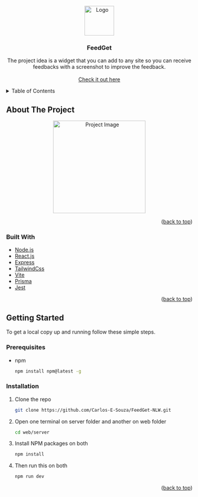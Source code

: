<div id="top"></div>

<!-- PROJECT LOGO -->
<br />
<div align="center">
<img src="https://drive.google.com/file/d/1NdRytXi88K18ruWzlVVXGb9YcAIxmtcl/view?usp=sharing" alt="Logo" width="80" height="80">

<h3 align="center">FeedGet</h3>

  <p align="center">
    The project idea is a widget that you can add to any site so you can receive feedbacks with a screenshot to improve the feedback.
    <br />
    <br />
    <a href="https://feed-4gti1vlku-carlos-e-souza.vercel.app/">Check it out here</a>
</div>

<!-- TABLE OF CONTENTS -->
<details>
  <summary>Table of Contents</summary>
  <ol>
    <li>
      <a href="#about-the-project">About The Project</a>
      <ul>
        <li><a href="#built-with">Built With</a></li>
      </ul>
    </li>
    <li>
      <a href="#getting-started">Getting Started</a>
      <ul>
        <li><a href="#prerequisites">Prerequisites</a></li>
        <li><a href="#installation">Installation</a></li>
      </ul>
    </li>
    <li><a href="#contact">Contact</a></li>
  </ol>
</details>

<!-- ABOUT THE PROJECT -->

## About The Project

<div align="center">
<img src="https://drive.google.com/file/d/18CyMv79ZXJg25l64jF2bBulP_4Cesn7E/view?usp=sharing" alt="Project Image" width="250" height="250">
</div>

<p align="right">(<a href="#top">back to top</a>)</p>

### Built With

-   [Node.js](https://nodejs.org/en/)
-   [React.js](https://reactjs.org/)
-   [Express](https://expressjs.com/pt-br/)
-   [TailwindCss](https://tailwindcss.com/)
-   [Vite](https://vitejs.dev/)
-   [Prisma](https://www.prisma.io/)
-   [Jest](https://jestjs.io/pt-BR/)

<p align="right">(<a href="#top">back to top</a>)</p>

<!-- GETTING STARTED -->

## Getting Started

To get a local copy up and running follow these simple steps.

### Prerequisites

-   npm
    ```sh
    npm install npm@latest -g
    ```

### Installation

1. Clone the repo
    ```sh
    git clone https://github.com/Carlos-E-Souza/FeedGet-NLW.git
    ```
2. Open one terminal on server folder and another on web folder
    ```sh
    cd web/server
    ```
3. Install NPM packages on both
    ```sh
    npm install
    ```
4. Then run this on both
    ```sh
    npm run dev
    ```
    <p align="right">(<a href="#top">back to top</a>)</p>
